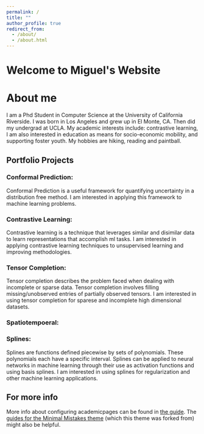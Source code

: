 ```yaml
---
permalink: /
title: ""
author_profile: true
redirect_from: 
  - /about/
  - /about.html
---
```




Welcome to Miguel's Website
======

About me
======
I am a Phd Student in Computer Science at the University of California Riverside. I was born in Los Angeles and grew up in El Monte, CA. Then did my undergrad at UCLA. My academic interests include: contrastive learning,  I am also interested in education as  means for socio-economic mobility, and supporting foster youth. My hobbies are hiking, reading and paintball. 

Portfolio Projects
------

### Conformal Prediction:
Conformal Prediction is a useful framework for quantifying uncertainty in a distribution free method. I am interested in applying this framework to machine learning problems. 

### Contrastive Learning:
Contrastive learning is a technique that leverages similar and disimilar data to learn representations that accomplish ml tasks. I am interested in applying contrastive learning techniques to unsupervised learning and improving methodologies. 


### Tensor Completion:
Tensor completion describes the problem faced when dealing with incomplete or sparse data. Tensor completion involves filling missing/unobserved entries of partially observed tensors. I am interested in using tensor completion for sparese and incomplete high dimensional datasets.

### Spatiotempoeral: 

### Splines:
Splines are functions defined piecewise by sets of polynomials. These polynomials each have a specific interval. Splines can be applied to neural networks in machine learning through their use as activation functions and using basis splines. I am interested in using splines for regularization and other machine learning applications.



For more info
------
More info about configuring academicpages can be found in [the guide](https://academicpages.github.io/markdown/). The [guides for the Minimal Mistakes theme](https://mmistakes.github.io/minimal-mistakes/docs/configuration/) (which this theme was forked from) might also be helpful.
